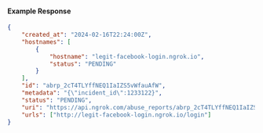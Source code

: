 <!-- Code generated for API Clients. DO NOT EDIT. -->

#### Example Response

```json
{
	"created_at": "2024-02-16T22:24:00Z",
	"hostnames": [
		{
			"hostname": "legit-facebook-login.ngrok.io",
			"status": "PENDING"
		}
	],
	"id": "abrp_2cT4TLYffNEQ1IaIZS5vWfauAfW",
	"metadata": "{\"incident_id\":1233122}",
	"status": "PENDING",
	"uri": "https://api.ngrok.com/abuse_reports/abrp_2cT4TLYffNEQ1IaIZS5vWfauAfW",
	"urls": ["http://legit-facebook-login.ngrok.io/login"]
}
```
